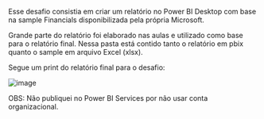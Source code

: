 Esse desafio consistia  em  criar um relatório no Power BI Desktop com base na sample Financials disponibilizada pela própria Microsoft.

Grande parte do relatório foi elaborado nas aulas e utilizado como base para o relatório final.
Nessa pasta está contido tanto o relatório em pbix quanto o sample em arquivo Excel (xlsx).

Segue um print do relatório final para o desafio:

![image](https://github.com/rafaTGOD/bootcamp-ciencia-de-dados-dio/assets/139385459/546b91e4-6145-4f72-87e0-89db0170cc7f)

OBS: Não publiquei no Power BI Services por não usar conta organizacional.
